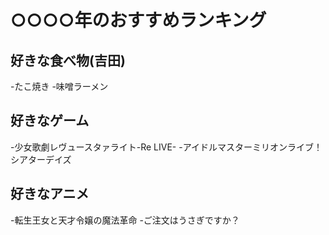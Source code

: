 # ○○○○年のおすすめランキング

## 好きな食べ物(吉田)
-たこ焼き
-味噌ラーメン

## 好きなゲーム
-少女歌劇レヴュースタァライト-Re LIVE-
-アイドルマスターミリオンライブ！シアターデイズ

## 好きなアニメ
-転生王女と天才令嬢の魔法革命
-ご注文はうさぎですか？

